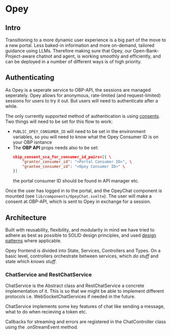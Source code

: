# Opey
## Intro
Transitioning to a more dynamic user experience is a big part of the move to a new portal. Less baked-in information and more on-demand, tailored guidance using LLMs. Therefore making sure that Opey, our Open-Bank-Project-aware chatnot and agent, is working smoothly and efficiently, and can be deployed in a number of different ways is of high priority.

## Authenticating
As Opey is a seperate service to OBP-API, the sessions are managed seperately. Opey allows for anonymous, rate-limited (and request-limited) sessions for users to try it out. But users will need to authenticate after a while. 

The only currently supported method of authentication is using [consents](https://apiexplorer-ii-sandbox.openbankproject.com/glossary#Consent). Two things will need to be set for this flow to work:

- `PUBLIC_OPEY_CONSUMER_ID` will need to be set in the environment variables, so you will need to know what the Opey Consumer ID is on your OBP isntance
- The **OBP API** props needs also to be set: 
    ```json
    skip_consent_sca_for_consumer_id_pairs=[{ \
        "grantor_consumer_id": "<Portal Consumer ID>", \
        "grantee_consumer_id": "<Opey Consumer ID>" \
    }]
    ```
    the portal consumer ID should be found in API manager etc.



Once the user has logged in to the portal, and the OpeyChat component is mounted (see `lib/components/OpeyChat.svelte`). The user will make a consent at OBP-API, which is sent to Opey in exchange for a session.

## Architecture
Built with reusability, flexibility, and modularity in mind we have tried to adhere as best as possible to SOLID design principles, and used [design patterns](https://refactoring.guru/design-patterns) where applicable.

Opey frontend is divided into State, Services, Controllers and Types. On a basic level, controllers orchestrate between services, which _do stuff_ and state which _knows stuff_.

### ChatService and RestChatService
ChatService is the Abstract class and RestChatService a concrete implementation of it. This is so that we might be able to implement different protocols i.e. WebSocketChatServices if needed in the future.

ChatService implements some key features of chat like sending a message, what to do when recieving a token etc.

Callbacks for streaming and errors are registered in the ChatController class using the .onStreamEvent method.